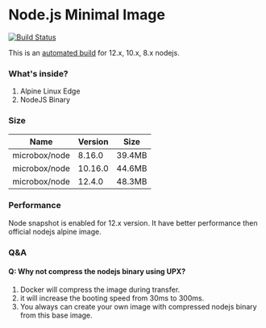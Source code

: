 Node.js Minimal Image
=====================

[![Build Status](https://travis-ci.org/microbox/node.svg?branch=master)](https://travis-ci.org/microbox/node)

This is an [automated build](https://hub.docker.com/r/microbox/node) for 12.x, 10.x, 8.x nodejs.

### What's inside?

1. Alpine Linux Edge
2. NodeJS Binary

### Size

|Name   |Version   |Size   |
|---|---|---|
|microbox/node|8.16.0| 39.4MB |
|microbox/node|10.16.0| 44.6MB |
|microbox/node|12.4.0| 48.3MB |

### Performance

Node snapshot is enabled for 12.x version. It have better performance then official nodejs alpine image.

### Q&A

#### Q: Why not compress the nodejs binary using UPX?
1. Docker will compress the image during transfer. 
2. it will increase the booting speed from 30ms to 300ms. 
3. You always can create your own image with compressed nodejs binary from this base image.
